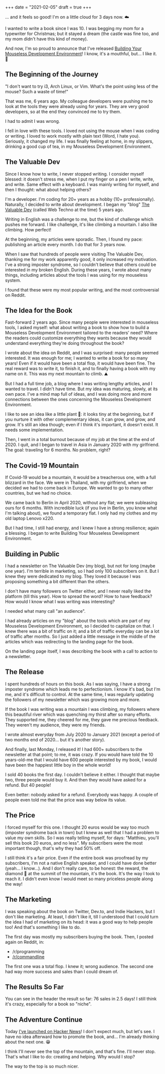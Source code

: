 +++
date = "2021-02-05"
draft = true
+++

... and it feels so good! I'm on a little cloud for 3 days now. ☁️

I wanted to write a book since I was 10. I was begging my mom for a typewriter for Christmas; but it stayed a dream (the castle was fine too, and my mom didn't have this kind of money). 

And now, I'm so proud to announce that I've released [Building Your Mouseless Development Environment](https://themouseless.dev/)! I know, it's a mouthful, but... I like it. 🥳

## The Beginning of the Journey

"I don't want to try i3, Arch Linux, or Vim. What's the point using less of the mouse? Such a waste of time!" 

That was me, 6 years ago. My colleague developers were pushing me to look at the tools they were already using for years. They are very good developers, so at the end they convinced me to try them. 

I had to admit I was wrong.

I fell in love with these tools. I loved not using the mouse when I was coding or writing. I loved to work mostly with plain text (Word, I hate you). Seriously, it changed my life. I was finally feeling at home, in my slippers, drinking a good cup of tea, in my Mouseless Development Environment.

## The Valuable Dev

Since I know how to write, I never stopped writing. I consider myself blessed: it doesn't stress me, when I put my finger on a pen I write, write, and write. Same effect with a keyboard. I was mainly writing for myself, and then I thought: what about helping others?

I'm a developer. I'm coding for 20+ years as a hobby (10+ professionally). Naturally, I decided to write about development. I began my "blog" [The Valuable Dev](https://thevaluable.dev) (called Web Techno at the time) 5 years ago.

Writing in English was a challenge to me, but the kind of challenge which pushes me forward. I like challenge, it's like climbing a mountain. I also like climbing. How perfect! 

At the beginning, my articles were sporadic. Then, I found my pace: publishing an article every month. I do that for 3 years now.

When I saw that hundreds of people were visiting The Valuable Dev, thanking me for my work apparently good, it only increased my motivation. I've a strong imposter syndrome, so I couldn't believe that others could be interested in my broken English. During these years, I wrote about many things, including articles about  the tools I was using for my mouseless system. 

I found that these were my most popular writing, and the most controversial on Reddit.

## The Idea for the Book

Fast-forward 2 years ago. Since many people were interested in mouseless tools, I asked myself: what about writing a book to show how to build a Mouseless Development Environment tailored to the readers' need? Where the readers could customize everything  they wants because they would understand everything they're doing throughout the book?

I wrote about the idea on Reddit, and I was surprised: many people seemed interested. It was enough for me; I wanted to write a book for so many years! Even if it would have been a total flop, it would have been fine. The real reward was to write it, to finish it, and to finally having a book with my name on it. This was my next mountain to climb. ⛰

But I had a full time job, a blog where I was writing lengthy articles, and I wanted to travel. I didn't have time. But my idea was maturing, slowly, at its own pace. I've a mind map full of ideas, and I was doing more and more connections between the ones concerning the Mouseless Development Environment. 

I like to see an idea like a little plant 🌱: it looks tiny at the beginning, but if you nurture it with other complementary ideas, it can grow, and grow, and grow. It's still an idea though; even if I think it's important, it doesn't exist. It needs some implementation.

Then, I went in a total burnout because of my job at the time at the end of 2020. I quit, and I began to travel in Asia in January 2020 with my girlfriend. The goal: traveling for 6 months. No problem, right?

## The Covid-19 Mountain

If Covid-19 would be a mountain, it would be a treacherous one, with a full blizzard in the face. We were in Thailand, with my girlfriend, when we decided we had to come back in Europe. We wanted to go to many other countries, but we had no choice. 

We came back to Berlin in April 2020, without any flat; we were subleasing ours for 6 months. With incredible luck (if you live in Berlin, you know what I'm talking about), we found a temporary flat. I only had my clothes and my old laptop Lenovo x220.

But I had time, I still had energy, and I knew I have a strong resilience; again a blessing. I began to write Building Your Mouseless Development Environment.

## Building in Public

I had a newsletter on The Valuable Dev (my blog), but not for long (maybe one year). I'm terrible in marketing, so I had only 100 subscribers on it. But I knew they were dedicated to my blog. They loved it because I was proposing something a bit different than the others.

I don't have many followers on Twitter either, and I never really liked the platform (till this year). How to spread the word? How to have feedback? How would I know what I was writing was interesting?

I needed what many call "an audience".

I had already articles on my "blog" about the tools which are part of my Mouseless Development Environment,  so I decided to capitalize on that. I knew there was a bit of traffic on it; and a bit of traffic everyday can be a lot of traffic after months. So I just added a little message in the middle of the articles which was redirecting to the landing page for the book.

On the landing page itself, I was describing the book with a call to action to a newsletter.

## The Release

I spent hundreds of hours on this book. As I was saying, I have a strong imposter syndrome which leads me to perfectionism. I know it's bad, but I'm me, and it's difficult to control. At the same time, I was regularly updating the followers of my newsletter which was growing more and more. 

If the book I was writing was a mountain I was climbing, my followers where this beautiful river which was quenching my thirst after so many efforts. They supported me, they cheered for me, they gave me precious feedback. They weren't my audience, they were my friends.

I wrote almost everyday from July 2020 to January 2021 (except a period of two months end of 2020... but it's another story). 

And finally, last Monday, I released it! I had 600+ subscribers to the newsletter at that point; to me, it was crazy. If you would have told the 10 years-old-me that I would have 600 people interested by my book, I would have been the happiest little boy in the whole world!

I sold 40 books the first day. I couldn't believe it either. I thought that maybe two, three people would buy it. And then they would have asked for a refund. But 40 people!

Even better: nobody asked for a refund. Everybody was happy. A couple of people even told me that the price was way below its value.

## The Price

I forced myself for this one. I thought 20 euros would be way too much (imposter syndrome back in town) but I knew as well that I had a problem to value my own skills. So I was really telling myself, for days: "Matthieu, you'll sell this book 20 euros, and no less". My subscribers were the most important though, that's why they had 50% off.

I still think it's a fair price. Even if the entire book was proofread by my subscribers, I'm not a native English speaker, and I could have done better (yeah... I know...). And I don't really care, to be honest: the reward, the diamond 💎 at the summit of the mountain, it's the book. It's the way I took to reach it. I didn't even know I would meet so many priceless people along the way!

## The Marketing

I was speaking about the book on Twitter, Dev.to, and Indie Hackers, but I don't like marketing. At least, I didn't like it, till I understood that I could turn the idea I had of marketing on its head: it was a good way to help people too! And that's something I like to do.

The first day was mostly my subscribers buying the book. Then, I posted again on Reddit, in:

* /r/programming
* [/r/commandline](https://www.reddit.com/r/commandline/comments/lfhrom/building_your_mouseless_development_environment/)

The first one was a total flop. I knew it; wrong audience. The second one had way more success and sales than I could dream of.

## The Results So Far

You can see in the header the result so far: 76 sales in 2.5 days! I still think it's crazy, especially for a book so "niche". 

## The Adventure Continue

Today [I've launched on Hacker News](https://news.ycombinator.com/item?id=26087892)! I don't expect much, but let's see. I have no idea afterward how to promote the book, and... I'm already thinking about the next one. 😁

I think I'll never see the top of the mountain, and that's fine. I'll never stop. That's what I like to do: creating and helping. Why would I stop?

The way to the top is so much nicer.
